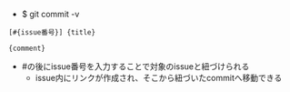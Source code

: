 - $ git commit -v
```
[#{issue番号}] {title}

{comment}
```

- #の後にissue番号を入力することで対象のissueと紐づけられる
  - issue内にリンクが作成され、そこから紐づいたcommitへ移動できる